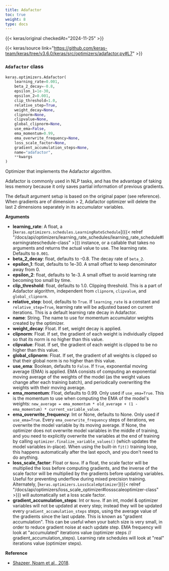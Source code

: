 ```yaml
---
title: Adafactor
toc: true
weight: 8
type: docs
---
```


{{< keras/original checkedAt="2024-11-25" >}}

{{< keras/source link="https://github.com/keras-team/keras/tree/v3.6.0/keras/src/optimizers/adafactor.py#L7" >}}

### `Adafactor` class

```python
keras.optimizers.Adafactor(
    learning_rate=0.001,
    beta_2_decay=-0.8,
    epsilon_1=1e-30,
    epsilon_2=0.001,
    clip_threshold=1.0,
    relative_step=True,
    weight_decay=None,
    clipnorm=None,
    clipvalue=None,
    global_clipnorm=None,
    use_ema=False,
    ema_momentum=0.99,
    ema_overwrite_frequency=None,
    loss_scale_factor=None,
    gradient_accumulation_steps=None,
    name="adafactor",
    **kwargs
)
```

Optimizer that implements the Adafactor algorithm.

Adafactor is commonly used in NLP tasks, and has the advantage
of taking less memory because it only saves partial information of previous
gradients.

The default argument setup is based on the original paper (see reference).
When gradients are of dimension > 2, Adafactor optimizer will delete the
last 2 dimensions separately in its accumulator variables.

**Arguments**

- **learning_rate**: A float, a
  [`keras.optimizers.schedules.LearningRateSchedule`]({{< relref "/docs/api/optimizers/learning_rate_schedules/learning_rate_schedule#learningrateschedule-class" >}}) instance, or
  a callable that takes no arguments and returns the actual value to
  use. The learning rate. Defaults to `0.001`.
- **beta_2_decay**: float, defaults to -0.8. The decay rate of `beta_2`.
- **epsilon_1**: float, defaults to 1e-30. A small offset to keep denominator
  away from 0.
- **epsilon_2**: float, defaults to 1e-3. A small offset to avoid learning
  rate becoming too small by time.
- **clip_threshold**: float, defaults to 1.0. Clipping threshold. This is a
  part of Adafactor algorithm, independent from `clipnorm`,
  `clipvalue`, and `global_clipnorm`.
- **relative_step**: bool, defaults to `True`. If `learning_rate` is a
  constant and `relative_step=True`, learning rate will be adjusted
  based on current iterations. This is a default learning rate decay
  in Adafactor.
- **name**: String. The name to use
  for momentum accumulator weights created by
  the optimizer.
- **weight_decay**: Float. If set, weight decay is applied.
- **clipnorm**: Float. If set, the gradient of each weight is individually
  clipped so that its norm is no higher than this value.
- **clipvalue**: Float. If set, the gradient of each weight is clipped to be
  no higher than this value.
- **global_clipnorm**: Float. If set, the gradient of all weights is clipped
  so that their global norm is no higher than this value.
- **use_ema**: Boolean, defaults to `False`.
  If `True`, exponential moving average
  (EMA) is applied. EMA consists of computing an exponential moving
  average of the weights of the model (as the weight values change
  after each training batch), and periodically overwriting the
  weights with their moving average.
- **ema_momentum**: Float, defaults to 0.99. Only used if `use_ema=True`.
  This is the momentum to use when computing
  the EMA of the model's weights:
  `new_average = ema_momentum * old_average + (1 - ema_momentum) *
current_variable_value`.
- **ema_overwrite_frequency**: Int or None, defaults to None. Only used if
  `use_ema=True`. Every `ema_overwrite_frequency` steps of iterations,
  we overwrite the model variable by its moving average.
  If None, the optimizer
  does not overwrite model variables in the middle of training,
  and you need to explicitly overwrite the variables
  at the end of training by calling
  `optimizer.finalize_variable_values()` (which updates the model
  variables in-place). When using the built-in `fit()` training loop,
  this happens automatically after the last epoch,
  and you don't need to do anything.
- **loss_scale_factor**: Float or `None`. If a float, the scale factor will
  be multiplied the loss before computing gradients, and the inverse
  of the scale factor will be multiplied by the gradients before
  updating variables. Useful for preventing underflow during
  mixed precision training. Alternately,
  [`keras.optimizers.LossScaleOptimizer`]({{< relref "/docs/api/optimizers/loss_scale_optimizer#lossscaleoptimizer-class" >}}) will
  automatically set a loss scale factor.
- **gradient_accumulation_steps**: Int or `None`. If an int, model & optimizer
  variables will not be updated at every step; instead they will be
  updated every `gradient_accumulation_steps` steps, using the average
  value of the gradients since the last update. This is known as
  "gradient accumulation". This can be useful
  when your batch size is very small, in order to reduce gradient
  noise at each update step. EMA frequency will look at "accumulated"
  iterations value (optimizer steps // gradient_accumulation_steps).
  Learning rate schedules will look at "real" iterations value
  (optimizer steps).

**Reference**

- [Shazeer, Noam et al., 2018](https://arxiv.org/abs/1804.04235).
